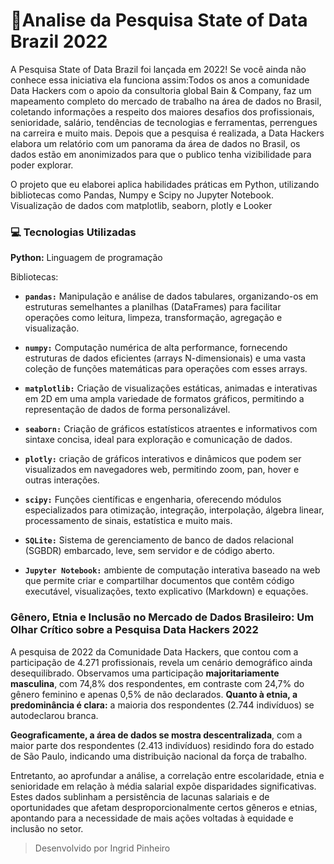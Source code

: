 # 📝Analise da Pesquisa State of Data Brazil 2022

A Pesquisa State of Data Brazil foi lançada em 2022! Se você ainda não conhece essa iniciativa ela funciona assim:Todos os anos a comunidade Data Hackers com o apoio da consultoria global Bain & Company, faz um mapeamento completo do mercado de trabalho na área de dados no Brasil, coletando informações a respeito dos maiores desafios dos profissionais, senioridade, salário, tendências de tecnologias e ferramentas, perrengues na carreira e muito mais. Depois que a pesquisa é realizada, a Data Hackers elabora um relatório com um panorama da área de dados no Brasil, os dados estão em anonimizados para que o publico tenha vizibilidade para poder explorar.

O projeto que eu elaborei aplica habilidades práticas em Python, utilizando bibliotecas como Pandas, Numpy e Scipy no Jupyter Notebook. Visualização de dados com matplotlib, seaborn, plotly e Looker

### 💻 Tecnologias Utilizadas
**Python:** Linguagem de programação

Bibliotecas:
  - **`pandas:`** Manipulação e análise de dados tabulares, organizando-os em estruturas semelhantes a planilhas (DataFrames) para facilitar operações como leitura, limpeza, transformação, agregação e visualização.
  - **`numpy:`** Computação numérica de alta performance, fornecendo estruturas de dados eficientes (arrays N-dimensionais) e uma vasta coleção de funções matemáticas para operações com esses arrays.
  - **`matplotlib:`** Criação de visualizações estáticas, animadas e interativas em 2D em uma ampla variedade de formatos gráficos, permitindo a representação de dados de forma personalizável.
  - **`seaborn:`** Criação de gráficos estatísticos atraentes e informativos com sintaxe concisa, ideal para exploração e comunicação de dados.
  - **`plotly:`** criação de gráficos interativos e dinâmicos que podem ser visualizados em navegadores web, permitindo zoom, pan, hover e outras interações.
  - **`scipy:`** Funções científicas e engenharia, oferecendo módulos especializados para otimização, integração, interpolação, álgebra linear, processamento de sinais, estatística e muito mais.

  - **`SQLite:`** Sistema de gerenciamento de banco de dados relacional (SGBDR) embarcado, leve, sem servidor e de código aberto.

  - **`Jupyter Notebook:`** ambiente de computação interativa baseado na web que permite criar e compartilhar documentos que contêm código executável, visualizações, texto explicativo (Markdown) e equações.

### Gênero, Etnia e Inclusão no Mercado de Dados Brasileiro: Um Olhar Crítico sobre a Pesquisa Data Hackers 2022

A pesquisa de 2022 da Comunidade Data Hackers, que contou com a participação de 4.271 profissionais, revela um cenário demográfico ainda desequilibrado. Observamos uma participação **majoritariamente masculina**, com 74,8% dos respondentes, em contraste com 24,7% do gênero feminino e apenas 0,5% de não declarados. **Quanto à etnia, a predominância é clara:** a maioria dos respondentes (2.744 indivíduos) se autodeclarou branca.

**Geograficamente, a área de dados se mostra descentralizada**, com a maior parte dos respondentes (2.413 indivíduos) residindo fora do estado de São Paulo, indicando uma distribuição nacional da força de trabalho.

Entretanto, ao aprofundar a análise, a correlação entre escolaridade, etnia e senioridade em relação à média salarial expõe disparidades significativas. Estes dados sublinham a persistência de lacunas salariais e de oportunidades que afetam desproporcionalmente certos gêneros e etnias, apontando para a necessidade de mais ações voltadas à equidade e inclusão no setor.

> Desenvolvido por Ingrid Pinheiro

